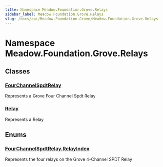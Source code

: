 ```yaml
---
title: Namespace Meadow.Foundation.Grove.Relays
sidebar_label: Meadow.Foundation.Grove.Relays
slug: /docs/api/Meadow.Foundation.Grove/Meadow.Foundation.Grove.Relays
---
```

# Namespace Meadow.Foundation.Grove.Relays
## Classes
### [FourChannelSpdtRelay](../Meadow.Foundation.Grove.Relays/FourChannelSpdtRelay)
Represents a Grove Four Channel Spdt Relay
### [Relay](../Meadow.Foundation.Grove.Relays/Relay)
Represents a Relay
## Enums
### [FourChannelSpdtRelay.RelayIndex](../Meadow.Foundation.Grove.Relays/FourChannelSpdtRelay.RelayIndex)
Represents the four relays on the Grove 4-Channel SPDT Relay
